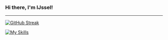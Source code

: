 <h3> Hi there, I'm IJssel!</h1>

---

[![GitHub Streak](https://streak-stats.demolab.com?user=IJIJI&theme=github-dark&hide_border=true&hide_current_streak=true)](https://git.io/streak-stats)


[![My Skills](https://skillicons.dev/icons?i=cs,cpp,py,flask,html,css,js,jquery,php,selenium,unity,arduino,wordpress,ps,ai,pr,ae,ableton,visualstudio,vscode&theme=dark)](https://skillicons.dev)
